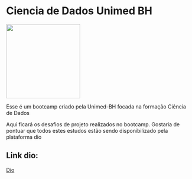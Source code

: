 # Ciencia de Dados Unimed BH

<img src="https://hermes.digitalinnovation.one/tracks/342f7392-a8b5-421f-bea9-d29f1fd8aae9.png" alt="" width="200"/>

Esse é um bootcamp criado pela Unimed-BH focada na formação Ciência de Dados

Aqui ficará os desafios de projeto realizados no bootcamp.
Gostaria de pontuar que todos estes estudos estão sendo disponibilizado pela plataforma dio

## Link dio:
[Dio](https://web.dio.me/home)
